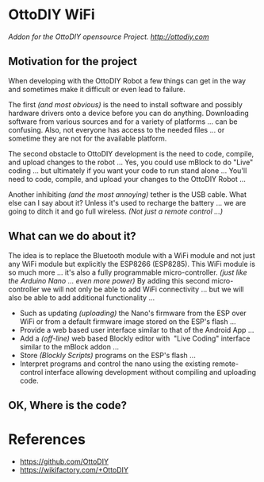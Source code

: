 # OttoDIY WiFi
*Addon for the OttoDIY opensource Project. http://ottodiy.com*

## Motivation for the project

When developing with the OttoDIY Robot a few things can get in the way and sometimes make it difficult or even lead to failure. 


The first *(and most obvious)* is the need to install software and possibly hardware drivers onto a device before you can do anything. Downloading software from various sources and for a variety of platforms ... can be confusing. Also, not everyone has access to the needed files ... or sometime they are not for the available platform.


The second obstacle to OttoDIY development is the need to code, compile, and upload changes to the robot ... Yes, you could use mBlock to do "Live" coding ... but ultimately if you want your code to run stand alone ... You'll need to code, compile, and upload your changes to the OttoDIY Robot ...


Another inhibiting *(and the most annoying)* tether is the USB cable. What else can I say about it? Unless it's used to recharge the battery ... we are going to ditch it and go full wireless. *(Not just a remote control ...)*

## What can we do about it?

The idea is to replace the Bluetooth module with a WiFi module and not just any WiFi module but explicitly the ESP8266 (ESP8285). This WiFi module is so much more ... it's also a fully programmable micro-controller. *(just like the Arduino Nano ... even more power)* By adding this second micro-controller we will not only be able to add WiFi connectivity ... but we will also be able to add additional functionality ... 

- Such as updating *(uploading)* the Nano's firmware from the ESP over WiFi or from a default firmware image stored on the ESP's flash ... 
- Provide a web based user interface similar to that of the Android App ... 
- Add a *(off-line)* web based Blockly editor with  "Live Coding" interface similar to the mBlock addon ... 
- Store *(Blockly Scripts)* programs on the ESP's flash ... 
- Interpret programs and control the nano using the existing remote-control interface allowing development without compiling and uploading code.

## OK, Where is the code?


# References
- https://github.com/OttoDIY
- https://wikifactory.com/+OttoDIY

